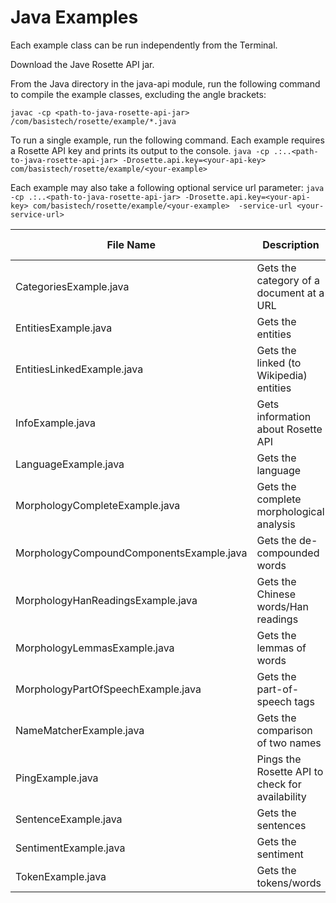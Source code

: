 Java Examples
=============

Each example class can be run independently from the Terminal.

Download the Jave Rosette API jar.
 
From the Java directory in the java-api module, run the following command to compile the example classes, 
excluding the angle brackets:

`javac -cp <path-to-java-rosette-api-jar> /com/basistech/rosette/example/*.java`

To run a single example, run the following command. Each example requires a Rosette API key and prints its output to the console.
`java -cp .:..<path-to-java-rosette-api-jar> -Drosette.api.key=<your-api-key> com/basistech/rosette/example/<your-example>`

Each example may also take a following optional service url parameter:
`java -cp .:..<path-to-java-rosette-api-jar> -Drosette.api.key=<your-api-key> com/basistech/rosette/example/<your-example> 
-service-url <your-service-url>`

| File Name                                   | Description                                     | Optional Parameters
| -------------                               |-------------                                    |--------------------
| CategoriesExample.java                      | Gets the category of a document at a URL        |-url <your-url>
| EntitiesExample.java                        | Gets the entities                               |
| EntitiesLinkedExample.java                  | Gets the linked (to Wikipedia) entities         |
| InfoExample.java                            | Gets information about Rosette API              |
| LanguageExample.java                        | Gets the language                               |
| MorphologyCompleteExample.java              | Gets the complete morphological analysis        |
| MorphologyCompoundComponentsExample.java    | Gets the de-compounded words                    |
| MorphologyHanReadingsExample.java           | Gets the Chinese words/Han readings             |
| MorphologyLemmasExample.java                | Gets the lemmas of words                        |
| MorphologyPartOfSpeechExample.java          | Gets the part-of-speech tags                    |
| NameMatcherExample.java                     | Gets the comparison of two names                |
| PingExample.java                            | Pings the Rosette API to check for availability |
| SentenceExample.java                        | Gets the sentences                              |
| SentimentExample.java                       | Gets the sentiment                              |
| TokenExample.java                           | Gets the tokens/words                           |